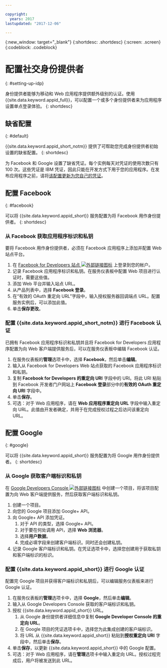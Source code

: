 ```yaml
---

copyright:
  years: 2017
lastupdated: "2017-12-06"

---
```


{:new_window: target="_blank"}
{:shortdesc: .shortdesc}
{:screen: .screen}
{:codeblock: .codeblock}

# 配置社交身份提供者
{: #setting-up-idp}

身份提供者能够为移动和 Web 应用程序提供额外级别的认证。使用 {{site.data.keyword.appid_full}}，可以配置一个或多个身份提供者来为应用程序设置单点登录体验。
{: shortdesc}

## 缺省配置
{: #default}

{{site.data.keyword.appid_short_notm}} 提供了可帮助您完成身份提供者初始设置的缺省配置。
{: shortdesc}

为 Facebook 和 Google 设置了缺省凭证。每个实例每天对凭证的使用次数只有 100 次。这些凭证是 IBM 凭证，因此只能在开发方式下用于您的应用程序。在发布应用程序之前，请将[该配置更新为您自己的凭证](/docs/services/appid/identity-providers.html)。


## 配置 Facebook
{: #facebook}

可以将 {{site.data.keyword.appid_short}} 服务配置为将 Facebook 用作身份提供者。
{: shortdesc}

### 从 Facebook 获取应用程序标识和私钥

要将 Facebook 用作身份提供者，必须在 Facebook 应用程序上添加并配置 Web 站点平台。

1. 在 <a href="https://developers.facebook.com/docs/apps/register" target="_blank">Facebook for Developers 站点 <img src="../../icons/launch-glyph.svg" alt="外部链接图标"></a> 上登录到您的帐户。
2. 记录 Facebook 应用程序标识和私钥。在服务仪表板中配置 Web 项目进行认证时，需要这些值。
3. 添加 Web 平台并输入站点 URL。
4. 从产品列表中，选择 **Facebook 登录**。
5. 在“有效的 OAuth 重定向 URL”字段中，输入授权服务器回调端点 URL。配置服务实例后，可以添加此值。
6. 单击**保存更改**。


### 配置 {{site.data.keyword.appid_short_notm}} 进行 Facebook 认证

已拥有 Facebook 应用程序标识和私钥并且将 Facebook for Developers 应用程序配置为向 Web 客户端提供服务后，可以在服务仪表板中编辑 Facebook 认证。

1. 在服务仪表板的**管理**选项卡中，选择 **Facebook**，然后单击**编辑**。
2. 输入从 Facebook for Developers Web 站点获取的 Facebook 应用程序标识和私钥。
3. 复制 **Facebook for Developers 的重定向 URI** 字段中的 URI。将此 URI 粘贴到 Facebook 开发者门户网站上 **Facebook 登录**部分中的**有效的 OAuth 重定向 URI** 字段中。
4. 单击**保存**。
5. 可选：对于 Web 应用程序，请在 **Web 应用程序重定向 URL** 字段中输入重定向 URL。此值由开发者确定，并用于在完成授权过程之后访问该重定向 URL。


## 配置 Google
{: #google}

可以将 {{site.data.keyword.appid_short}} 服务配置为将 Google 用作身份提供者。
{: shortdesc}

### 从 Google 获取客户端标识和私钥

在 <a href="https://developers.google.com/" target="_blank">Google Developers Console <img src="../../icons/launch-glyph.svg" alt="外部链接图标"></a> 中创建一个项目，将该项目配置为向 Web 客户端提供服务，然后获取客户端标识和私钥。

1. 创建一个项目。
2. 向您的 Google 项目添加 Google+ API。
3. 向 Google+ API 添加凭证。
    1. 对于 API 的类型，选择 Google+ API。
    2. 对于要在何处调用 API，选择 **Web 浏览器**。
    3. 选择**用户数据**。
    4. 完成必填字段来创建客户端标识。同时还会创建私钥。
4. 记录 Google 客户端标识和私钥。在凭证选项卡中，选择您创建用于获取私钥和客户端标识的标识。

### 配置 {{site.data.keyword.appid_short}} 进行 Google 认证

配置完 Google 项目并获得客户端标识和私钥后，可以编辑服务仪表板来进行 Google 认证。

1. 在服务仪表板的**管理**选项卡中，选择 **Google**，然后单击**编辑**。
2. 输入从 Google Developers Console 获取的客户端标识和私钥。
3. 授权 {{site.data.keyword.appid_short}} URL。
    1. 从 Google 身份提供者详细信息中复制 **Google Developer Console 的重定向 URL**。
    2. 在 Google 项目的凭证选项卡中，选择您为此集成创建的客户端标识。
    3. 将 URL 从 {{site.data.keyword.appid_short}} 粘贴到**授权重定向 URI** 字段中，然后单击**保存**。
4. 单击**保存**，以更新 {{site.data.keyword.appid_short}} 中的 Google 配置。
5. 可选：对于 Web 应用程序，请在**管理**选项卡中输入重定向 URL。授权过程完成后，用户将被发送到此 URL。
